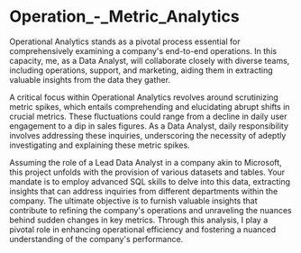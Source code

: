 # Operation_-_Metric_Analytics

Operational Analytics stands as a pivotal process essential for comprehensively examining a company's end-to-end operations. In this capacity, me, as a Data Analyst, will collaborate closely with diverse teams, including operations, support, and marketing, aiding them in extracting valuable insights from the data they gather.

A critical focus within Operational Analytics revolves around scrutinizing metric spikes, which entails comprehending and elucidating abrupt shifts in crucial metrics. These fluctuations could range from a decline in daily user engagement to a dip in sales figures. As a Data Analyst, daily responsibility involves addressing these inquiries, underscoring the necessity of adeptly investigating and explaining these metric spikes.

Assuming the role of a Lead Data Analyst in a company akin to Microsoft, this project unfolds with the provision of various datasets and tables. Your mandate is to employ advanced SQL skills to delve into this data, extracting insights that can address inquiries from different departments within the company. The ultimate objective is to furnish valuable insights that contribute to refining the company's operations and unraveling the nuances behind sudden changes in key metrics. Through this analysis, I play a pivotal role in enhancing operational efficiency and fostering a nuanced understanding of the company's performance.
